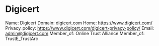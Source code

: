 
# Digicert

Name: Digicert
Domain: digicert.com
Home: https://www.digicert.com/
Privacy_policy: https://www.digicert.com/digicert-privacy-policy/
Email: admin@digicert.com
Member_of: Online Trust Alliance
Member_of: TrustE_TrustArc
